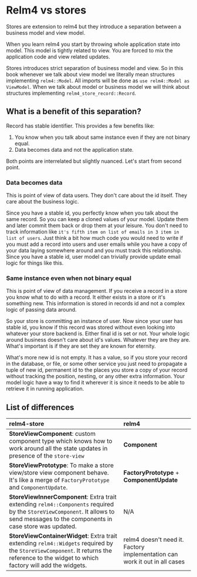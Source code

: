 # Relm4 vs stores

Stores are extension to relm4 but they introduce a separation between a business model and view model.

When you learn relm4 you start by throwing whole application state into model. This model is tightly related to view. You are forced to mix the application code and view related updates.

Stores introduces strict separation of business model and view. So in this book whenever we talk about view model we literally mean structures implementing `relm4::Model`. All imports will be done as `use relm4::Model as ViewModel`. When we talk about model or business model we will think about structures implementing `relm4_store_record::Record`.

## What is a benefit of this separation?

Record has stable identifier. This provides a few benefits like:

1. You know when you talk about same instance even if they are not binary equal.
2. Data becomes data and not the application state.

Both points are interrelated but slightly nuanced. Let's start from second point.

### Data becomes data

This is point of view of data users. They don't care about the id itself. They care about the business logic.

Since you have a stable id, you perfectly know when you talk about the same record. So you can keep a cloned values of your model. Update them and later commit them back or drop them at your leisure. You don't need to track information like `it's fifth item on list of emails in 3 item in list of users`. Just think a bit how much code you would need to write if you must add a record into users and user emails while you have a copy of your data laying somewhere around and you must track this relationship. Since you have a stable id, user model can trivially provide update email logic for things like this.

### Same instance even when not binary equal

This is point of view of data management. If you receive a record in a store you know what to do with a record. It either exists in a store or it's something new. This information is stored in records id and not a complex logic of passing data around.

So your store is committing an instance of user. Now since your user has stable id, you know if this record was stored without even looking into whatever your store backend is. Either final id is set or not. Your whole logic around business doesn't care about id's values. Whatever they are they are. What's important is if they are set they are known for eternity.

What's more new id is not empty. It has a value, so if you store your record in the database, or file, or some other service you just need to propagate a tuple of new id, permanent id to the places you store a copy of your record without tracking the position, nesting, or any other extra information. Your model logic have a way to find it wherever it is since it needs to be able to retrieve it in running application.

## List of differences

| relm4-store | relm4 |
|:------------|:------|
| **StoreViewComponent**: custom component type which knows how to work around all the state updates in presence of the `store-view` | **Component** |
| **StoreViewPrototype**: To make a store view/store view component behave. It's like a merge of `FactoryPrototype` and `ComponentUpdate`. | **FactoryPrototype** + **ComponentUpdate** |
| **StoreViewInnerComponent**: Extra trait extending `relm4::Components` required by the `StoreViewComponent`. It allows to send messages to the components in case store was updated. | N/A |
| **StoreViewContainerWidget**: Extra trait extending `relm4::Widgets` required by the `StoreViewComponent`. It returns the reference to the widget to which factory will add the widgets. | relm4 doesn't need it. Factory implementation can work it out in all cases |
